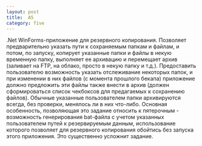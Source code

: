 ```yaml
---
layout: post
title:  A5
category: five
---
```

.Net WinForms-приложение для резервного копирования. Позволяет предварительно указать пути к сохраняемым папкам и файлам, и потом, по запуску, копирует указанные папки и файлы в некую временную папку, выполняет ее архивацию и перемещает архив (заливает на FTP, на облако, просто в некую папку и т.д.). Предоставить пользователю возможность указать отслеживание некоторых папок, и при изменении в них файлов (с момента прошлого бекапа) приложение должно предложить эти файлы также внести в архив (должен сформироваться список чекбоксов для предагаемых к сохранению файлов). Обычные указанные пользователем папки архивируются всегда, без проверки, менялось ли в них что-либо. 
Основная особенность, позволяющая это задание относить к пятерочным - возможность генерирования bat-файла с учетом указанных пользователем путей к резервируемым данным, использование которого позволяет для резервного копирования обойтись без запуска этого приложения. Это существенно усложнит задание.